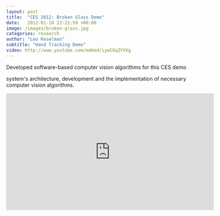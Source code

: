```yaml
---
layout: post
title:  "CES 2012: Broken Glass Demo"
date:   2012-01-10 22:21:59 +00:00
image: /images/broken-glass.jpg
categories: research
author: "Leo Keselman"
subtitle: "Hand Tracking Demo"
video: http://www.youtube.com/embed/iywCOqZYVXg
---
```

Developed software-based computer vision algorithms for this CES demo

 system's architecture, development and the implementation of necessary computer vision algorithms.
<center>
<iframe src="http://www.youtube.com/embed/iywCOqZYVXg" frameborder="0" height="315" width="560"></iframe>
</center>
